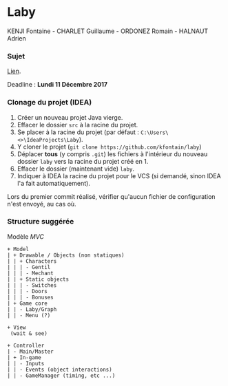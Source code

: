 # Laby

KENJI Fontaine - CHARLET Guillaume - ORDONEZ Romain - HALNAUT Adrien

### Sujet

[Lien](http://www.labri.fr/perso/clement/enseignements/ao/projet-2017-0.pdf).

Deadline : **Lundi 11 Décembre 2017**

### Clonage du projet (IDEA)

1. Créer un nouveau projet Java vierge.
2. Effacer le dossier `src` à la racine du projet.
3. Se placer à la racine du projet (par défaut : `C:\Users\<>\IdeaProjects\Laby`).
4. Y cloner le projet (`git clone https://github.com/kfontain/laby`)
5. Déplacer **tous** (y compris `.git`) les fichiers à l'intérieur du nouveau dossier `laby` vers la racine du projet créé en 1.
6. Effacer le dossier (maintenant vide) `laby`.
7. Indiquer à IDEA la racine du projet pour le VCS (si demandé, sinon IDEA l'a fait automatiquement).



Lors du premier commit réalisé, vérifier qu'aucun fichier de configuration n'est envoyé, au cas où.



### Structure suggérée

Modèle *MVC*

```
+ Model
| + Drawable / Objects (non statiques)
| | + Characters
| | | - Gentil
| | | - Mechant
| | + Static objects
| | | - Switches
| | | - Doors
| | | - Bonuses
| + Game core
| | - Laby/Graph
| | - Menu (?)

+ View
 (wait & see)
 
+ Controller
| - Main/Master
| + In-game
| | - Inputs
| | - Events (object interactions)
| | - GameManager (timing, etc ...)
```


